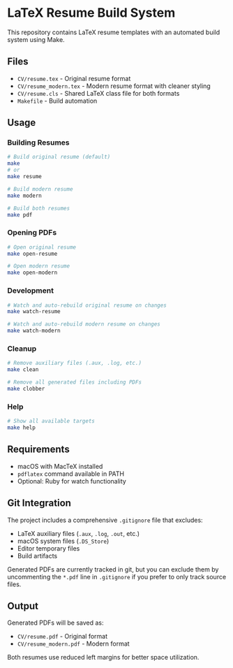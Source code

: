 # LaTeX Resume Build System

This repository contains LaTeX resume templates with an automated build system using Make.

## Files

- `CV/resume.tex` - Original resume format
- `CV/resume_modern.tex` - Modern resume format with cleaner styling
- `CV/resume.cls` - Shared LaTeX class file for both formats
- `Makefile` - Build automation

## Usage

### Building Resumes

```bash
# Build original resume (default)
make
# or
make resume

# Build modern resume
make modern

# Build both resumes
make pdf
```

### Opening PDFs

```bash
# Open original resume
make open-resume

# Open modern resume
make open-modern
```

### Development

```bash
# Watch and auto-rebuild original resume on changes
make watch-resume

# Watch and auto-rebuild modern resume on changes
make watch-modern
```

### Cleanup

```bash
# Remove auxiliary files (.aux, .log, etc.)
make clean

# Remove all generated files including PDFs
make clobber
```

### Help

```bash
# Show all available targets
make help
```

## Requirements

- macOS with MacTeX installed
- `pdflatex` command available in PATH
- Optional: Ruby for watch functionality

## Git Integration

The project includes a comprehensive `.gitignore` file that excludes:
- LaTeX auxiliary files (`.aux`, `.log`, `.out`, etc.)
- macOS system files (`.DS_Store`)
- Editor temporary files
- Build artifacts

Generated PDFs are currently tracked in git, but you can exclude them by uncommenting the `*.pdf` line in `.gitignore` if you prefer to only track source files.

## Output

Generated PDFs will be saved as:
- `CV/resume.pdf` - Original format
- `CV/resume_modern.pdf` - Modern format

Both resumes use reduced left margins for better space utilization.

